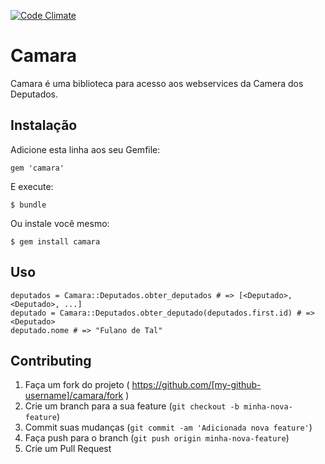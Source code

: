 [![Code Climate](https://codeclimate.com/github/dimascyriaco/camara/badges/gpa.svg)](https://codeclimate.com/github/dimascyriaco/camara)

# Camara

Camara é uma biblioteca para acesso aos webservices da Camera dos Deputados.

## Instalação

Adicione esta linha aos seu Gemfile:

    gem 'camara'

E execute:

    $ bundle

Ou instale você mesmo:

    $ gem install camara

## Uso

    deputados = Camara::Deputados.obter_deputados # => [<Deputado>, <Deputado>, ...]
    deputado = Camara::Deputados.obter_deputado(deputados.first.id) # => <Deputado>
    deputado.nome # => "Fulano de Tal"

## Contributing

1. Faça um fork do projeto ( https://github.com/[my-github-username]/camara/fork )
2. Crie um branch para a sua feature (`git checkout -b minha-nova-feature`)
3. Commit suas mudanças (`git commit -am 'Adicionada nova feature'`)
4. Faça push para o branch (`git push origin minha-nova-feature`)
5. Crie um Pull Request
